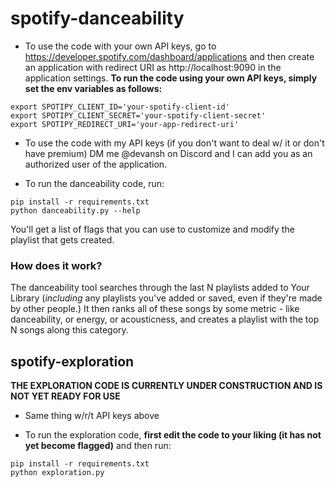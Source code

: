 # spotify-danceability

- To use the code with your own API keys, go to https://developer.spotify.com/dashboard/applications and then create an application with redirect URI as http://localhost:9090 in the application settings. **To run the code using your own API keys, simply set the env variables as follows:**

```
export SPOTIPY_CLIENT_ID='your-spotify-client-id'
export SPOTIPY_CLIENT_SECRET='your-spotify-client-secret'
export SPOTIPY_REDIRECT_URI='your-app-redirect-uri'
```

- To use the code with my API keys (if you don't want to deal w/ it or don't have premium) DM me @devansh on Discord and I can add you as an authorized user of the application.

- To run the danceability code, run:
```
pip install -r requirements.txt
python danceability.py --help
```
You'll get a list of flags that you can use to customize and modify the playlist that gets created.

### How does it work?
The danceability tool searches through the last N playlists added to Your Library (*including* any playlists you've added or saved, even if they're made by other people.) It then ranks all of these songs by some metric - like danceability, or energy, or acousticness, and creates a playlist with the top N songs along this category.


## spotify-exploration

**THE EXPLORATION CODE IS CURRENTLY UNDER CONSTRUCTION AND IS NOT YET READY FOR USE**

- Same thing w/r/t API keys above

- To run the exploration code, **first edit the code to your liking (it has not yet become flagged)** and then run:
```
pip install -r requirements.txt
python exploration.py
```